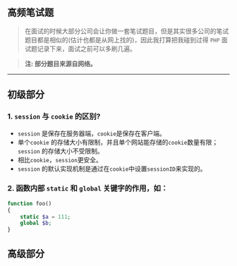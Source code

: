 ## 高频笔试题
> 在面试的时候大部分公司会让你做一套笔试题目，但是其实很多公司的笔试题目都是相似的(估计也都是从网上找的)，因此我打算把我碰到过得 `PHP` 面试题记录下来，面试之前可以多刷几遍。

> **注: 部分题目来源自网络。**

- - - - -

## 初级部分

### 1. `session` 与 `cookie` 的区别?
- `session` 是保存在服务器端，`cookie`是保存在客户端。
- 单个`cookie` 的存储大小有限制，并且单个网站能存储的`cookie`数量有限；`session` 的存储大小不受限制。
- 相比`cookie`，`session`更安全。
- `session` 的默认实现机制是通过在`cookie`中设置`sessionID`来实现的。

### 2. 函数内部 `static` 和 `global` 关键字的作用，如：
```php
function foo()
{
    static $a = 111;
    global $b;
}
```

## 高级部分
